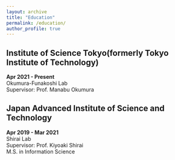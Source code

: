 ```yaml
---
layout: archive
title: "Education"
permalink: /education/
author_profile: true
---
```


## Institute of Science Tokyo(formerly Tokyo Institute of Technology)
**Apr 2021 - Present**\
Okumura-Funakoshi Lab\
Supervisor: Prof. Manabu Okumura

## Japan Advanced Institute of Science and Technology
**Apr 2019 - Mar 2021**\
Shirai Lab\
Supervisor: Prof. Kiyoaki Shirai\
M.S. in Information Science
